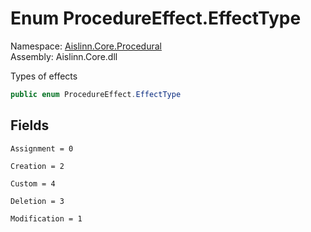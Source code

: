 # <a id="Aislinn_Core_Procedural_ProcedureEffect_EffectType"></a> Enum ProcedureEffect.EffectType

Namespace: [Aislinn.Core.Procedural](Aislinn.Core.Procedural.md)  
Assembly: Aislinn.Core.dll  

Types of effects

```csharp
public enum ProcedureEffect.EffectType
```

## Fields

`Assignment = 0` 

`Creation = 2` 

`Custom = 4` 

`Deletion = 3` 

`Modification = 1` 

